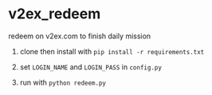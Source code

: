# v2ex_redeem

redeem on v2ex.com to finish daily mission

1. clone then install with `pip install -r requirements.txt`

2. set `LOGIN_NAME` and `LOGIN_PASS` in `config.py`

3. run with `python redeem.py`
